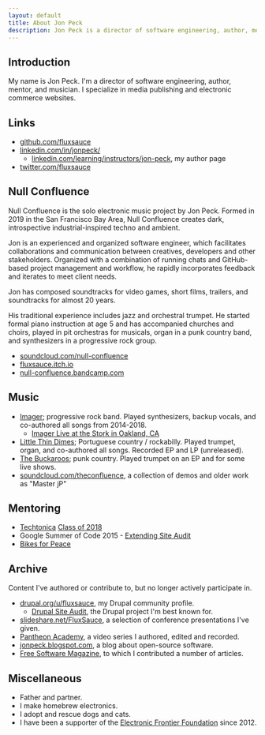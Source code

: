 ```yaml
---
layout: default
title: About Jon Peck
description: Jon Peck is a director of software engineering, author, mentor, and musician.
---
```

## Introduction

My name is Jon Peck. I'm a director of software engineering, author, mentor, and musician. I specialize in media publishing and electronic commerce websites.

## Links

* [github.com/fluxsauce](https://github.com/fluxsauce)
* [linkedin.com/in/jonpeck/](https://www.linkedin.com/in/jonpeck)
  * [linkedin.com/learning/instructors/jon-peck](https://www.linkedin.com/learning/instructors/jon-peck), my author page
* [twitter.com/fluxsauce](https://twitter.com/fluxsauce)

## Null Confluence

Null Confluence is the solo electronic music project by Jon Peck. Formed in 2019 in the San Francisco Bay Area, Null Confluence creates dark, introspective industrial-inspired techno and ambient.

Jon is an experienced and organized software engineer, which facilitates collaborations and communication between creatives, developers and other stakeholders. Organized with a combination of running chats and GitHub-based project management and workflow, he rapidly incorporates feedback and iterates to meet client needs.

Jon has composed soundtracks for video games, short films, trailers, and soundtracks for almost 20 years.

His traditional experience includes jazz and orchestral trumpet. He started formal piano instruction at age 5 and has accompanied churches and choirs, played in pit orchestras for musicals, organ in a punk country band, and synthesizers in a progressive rock group.

* [soundcloud.com/null-confluence](https://soundcloud.com/null-confluence/)
* [fluxsauce.itch.io](https://fluxsauce.itch.io/)
* [null-confluence.bandcamp.com](https://null-confluence.bandcamp.com/)

## Music

* [Imager](http://www.imagermusic.com/); progressive rock band. Played synthesizers, backup vocals, and co-authored all songs from 2014-2018.
  * [Imager Live at the Stork in Oakland, CA](https://soundcloud.com/imager-music/imager-live-stork-oakland-ca-may-28-2016)
* [Little Thin Dimes](https://littlethindimes.bandcamp.com/); Portuguese country / rockabilly. Played trumpet, organ, and co-authored all songs. Recorded EP and LP (unreleased).
* [The Buckaroos](https://thefuckingbuckaroos.bandcamp.com/album/los-pinches-vaqueroos-puro-pinchi-pari); punk country. Played trumpet on an EP and for some live shows.
* [soundcloud.com/theconfluence](https://soundcloud.com/theconfluence), a collection of demos and older work as "Master jP"

## Mentoring

* [Techtonica](https://techtonica.org/) [Class of 2018](https://medium.com/techtonica/techtonicas-apprentices-are-ready-for-liftoff-976cf1b9e7d2)
* Google Summer of Code 2015 - [Extending Site Audit](https://www.google-melange.com/archive/gsoc/2015/orgs/drupal/projects/shivanshuag.html)
* [Bikes for Peace](https://www.peacecouncil.net/bikes4peace)

## Archive

Content I've authored or contribute to, but no longer actively participate in.

* [drupal.org/u/fluxsauce](https://www.drupal.org/u/fluxsauce), my Drupal community profile.
  * [Drupal Site Audit](https://drupal.org/project/site_audit), the Drupal project I'm best known for.
* [slideshare.net/FluxSauce](https://www.slideshare.net/FluxSauce/presentations), a selection of conference presentations I've given.
* [Pantheon Academy](https://www.youtube.com/watch?v=UZgMQ7DIxo8&list=PL06Pxw-jVkN085OawfNr0m3ztnffkZSST), a video series I authored, edited and recorded.
* [jonpeck.blogspot.com](https://jonpeck.blogspot.com/), a blog about open-source software.
* [Free Software Magazine](http://freesoftwaremagazine.com/authors/Jon%20Peck/), to which I contributed a number of articles.

## Miscellaneous

* Father and partner.
* I make homebrew electronics.
* I adopt and rescue dogs and cats.
* I have been a supporter of the [Electronic Frontier Foundation](https://www.eff.org/) since 2012.
